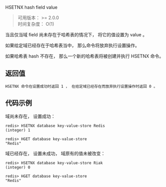 HSETNX hash field value
>可用版本： >= 2.0.0<br/>
>时间复杂度： O(1)

当且仅当域 field 尚未存在于哈希表的情况下， 将它的值设置为 value 。

如果给定域已经存在于哈希表当中， 那么命令将放弃执行设置操作。

如果哈希表 hash 不存在， 那么一个新的哈希表将被创建并执行 HSETNX 命令。

## 返回值

```shell script
HSETNX 命令在设置成功时返回 1 ， 在给定域已经存在而放弃执行设置操作时返回 0 。
```
## 代码示例
域尚未存在， 设置成功：
```shell script
redis> HSETNX database key-value-store Redis
(integer) 1

redis> HGET database key-value-store
"Redis"
```

域已经存在， 设置未成功， 域原有的值未被改变：
```shell script
redis> HSETNX database key-value-store Riak
(integer) 0

redis> HGET database key-value-store
"Redis"
```